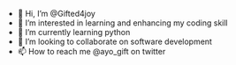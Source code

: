 - 👋 Hi, I’m @Gifted4joy
- 👀 I’m interested in learning and enhancing my coding skill
- 🌱 I’m currently learning python
- 💞️ I’m looking to collaborate on software development 
- 📫 How to reach me @ayo_gift on twitter 

<!---
Gifted4joy/Gifted4joy is a ✨ special ✨ repository because its `README.md` (this file) appears on your GitHub profile.
You can click the Preview link to take a look at your changes.
--->
